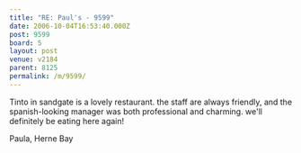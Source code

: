 ```yaml
---
title: "RE: Paul's - 9599"
date: 2006-10-04T16:53:40.000Z
post: 9599
board: 5
layout: post
venue: v2184
parent: 8125
permalink: /m/9599/
---
```

Tinto in sandgate is a lovely restaurant. the staff are always friendly, and the spanish-looking manager was both professional and charming. we'll definitely be eating here again!

Paula, Herne Bay
